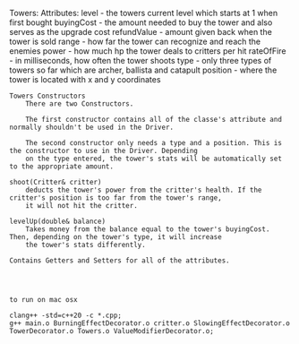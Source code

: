 Towers:
    Attributes:
        level - the towers current level which starts at 1 when first bought
        buyingCost - the amount needed to buy the tower and also serves as the upgrade cost
        refundValue - amount given back when the tower is sold
        range - how far the tower can recognize and reach the enemies
        power - how much hp the tower deals to critters per hit
        rateOfFire - in milliseconds, how often the tower shoots
        type - only three types of towers so far which are archer, ballista and catapult
        position - where the tower is located with x and y coordinates

    Towers Constructors
        There are two Constructors.

        The first constructor contains all of the classe's attribute and normally shouldn't be used in the Driver.

        The second constructor only needs a type and a position. This is the constructor to use in the Driver. Depending
        on the type entered, the tower's stats will be automatically set to the appropriate amount.

    shoot(Critter& critter)
        deducts the tower's power from the critter's health. If the critter's position is too far from the tower's range,
        it will not hit the critter.

    levelUp(double& balance)   
        Takes money from the balance equal to the tower's buyingCost. Then, depending on the tower's type, it will increase
        the tower's stats differently. 

    Contains Getters and Setters for all of the attributes.




    to run on mac osx

    clang++ -std=c++20 -c *.cpp;
    g++ main.o BurningEffectDecorator.o critter.o SlowingEffectDecorator.o TowerDecorator.o Towers.o ValueModifierDecorator.o;

    
